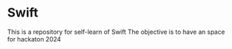 # Swift
This is a repository for self-learn of Swift 
The objective is to have an space for hackaton 2024

